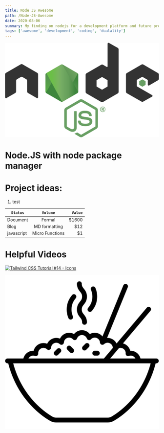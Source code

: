 ```yaml
---
title: Node JS Awesome
path: /Node-JS-Awesome
date: 2020-08-06
summary: My finding on nodejs for a development platform and future project ideas.
tags: ['awesome', 'development', 'coding', 'dualality']
---
```


![background](./images/Node.js_logo.svg)

# Node.JS with node package manager

# Project ideas:

 1. test

| `Status`        | `Volume`        | `Value`  |
| --------------- |:---------------:| --------:|
| Document        | Formal          | $1600    |
| Blog            | MD formatting   |   $12    |
| javascript      | Micro Functions |    $1    |

# Helpful Videos

[![Tailwind CSS Tutorial #14 - Icons](http://img.youtube.com/vi/aNmBiqK2uQ0/0.jpg)](http://www.youtube.com/watch?v=aNmBiqK2uQ0)

![background](./images/zenRiceBowl.svg)